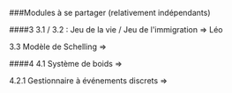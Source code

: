 ###Modules à se partager
(relativement indépendants)

####3
3.1 / 3.2 :
Jeu de la vie / Jeu de l'immigration
=> Léo

3.3
Modèle de Schelling
=>

####4
4.1
Système de boids
=>

4.2.1
Gestionnaire à événements discrets
=>
